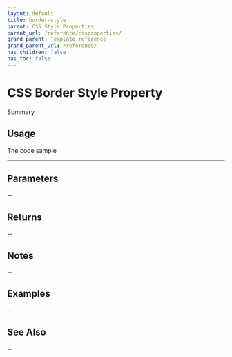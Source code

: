 ```yaml
---
layout: default
title: border-style
parent: CSS Style Properties
parent_url: /reference/cssproperties/
grand_parent: Template reference
grand_parent_url: /reference/
has_children: false
has_toc: false
---
```


# CSS Border Style Property

Summary

## Usage

 The code sample

---

## Parameters

--

## Returns 

--

## Notes


-- 

## Examples


--


## See Also


--

